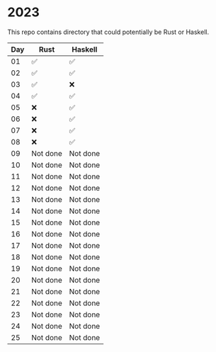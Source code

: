 # 2023

This repo contains directory that could potentially be Rust or Haskell.

| Day | Rust     | Haskell  |
|-----|----------|----------|
| 01  | ✅        | ✅        |
| 02  | ✅        | ✅        |
| 03  | ✅        | ❌        |
| 04  | ✅        | ✅        |
| 05  | ❌        | ✅        |
| 06  | ❌        | ✅        |
| 07  | ❌        | ✅        |
| 08  | ❌        | ✅        |
| 09  | Not done | Not done |
| 10  | Not done | Not done |
| 11  | Not done | Not done |
| 12  | Not done | Not done |
| 13  | Not done | Not done |
| 14  | Not done | Not done |
| 15  | Not done | Not done |
| 16  | Not done | Not done |
| 17  | Not done | Not done |
| 18  | Not done | Not done |
| 19  | Not done | Not done |
| 20  | Not done | Not done |
| 21  | Not done | Not done |
| 22  | Not done | Not done |
| 23  | Not done | Not done |
| 24  | Not done | Not done |
| 25  | Not done | Not done |
